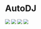 # AutoDJ
<img src="https://sun9-west.userapi.com/sun9-51/s/v1/ig2/EF3dmNU7lDCC5XUCAUbDZy7fLjJgMugdGrkxAzNkWbKqg1hkJcQ4z5kcPyKNhKG79FBlkHuvsCR5bkX8oiUp0RtJ.jpg?size=1920x1080&quality=96&type=album">
<img src="https://sun9-north.userapi.com/sun9-88/s/v1/ig2/mGLf4AR7oAQdISklynIwkoK7o7ima6GVk6rP8eCY19Ysim1-1_3BcNLDVCkYMGiYNSid8SE6HVLz2P5F5VVBm0hw.jpg?size=1920x1080&quality=96&type=album">
<img src="https://sun9-north.userapi.com/sun9-81/s/v1/ig2/0_i_GUfl6fB3pB1Gdf4cE-lo8omRDlijbJilN_Ck1I0hvhlR4GlDbn1lHJZ2nhnAJUUk5gnvGxrn4Fj7RguVZPp9.jpg?size=1920x1080&quality=96&type=album">
<img src="https://sun9-east.userapi.com/sun9-32/s/v1/ig2/NiK8244xspdtEZt1nJdo4YyMhIu_zDZfvpqi3ovK-jhw7SJ9whdXcfAOxTc9jCmFR-1tca1mCE3Z86d9ANhHyNbz.jpg?size=1920x1080&quality=96&type=album">
